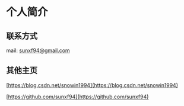 # 个人简介

## 联系方式
mail: sunxf94@gmail.com

## 其他主页
[https://blog.csdn.net/snowin1994](https://blog.csdn.net/snowin1994)

[https://github.com/sunxf94](https://github.com/sunxf94)
